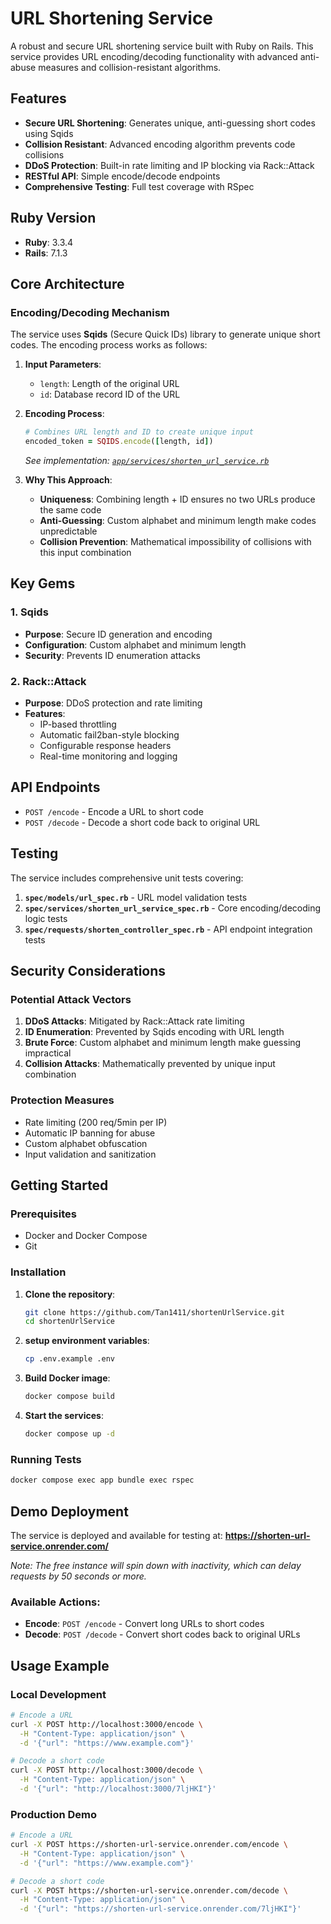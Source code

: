# URL Shortening Service

A robust and secure URL shortening service built with Ruby on Rails. This service provides URL encoding/decoding functionality with advanced anti-abuse measures and collision-resistant algorithms.

## Features

- **Secure URL Shortening**: Generates unique, anti-guessing short codes using Sqids
- **Collision Resistant**: Advanced encoding algorithm prevents code collisions
- **DDoS Protection**: Built-in rate limiting and IP blocking via Rack::Attack
- **RESTful API**: Simple encode/decode endpoints
- **Comprehensive Testing**: Full test coverage with RSpec

## Ruby Version

- **Ruby**: 3.3.4
- **Rails**: 7.1.3

## Core Architecture

### Encoding/Decoding Mechanism

The service uses **Sqids** (Secure Quick IDs) library to generate unique short codes. The encoding process works as follows:

1. **Input Parameters**: 
   - `length`: Length of the original URL
   - `id`: Database record ID of the URL

2. **Encoding Process**:
   ```ruby
   # Combines URL length and ID to create unique input
   encoded_token = SQIDS.encode([length, id])
   ```
   *See implementation: [`app/services/shorten_url_service.rb`](app/services/shorten_url_service.rb)*

3. **Why This Approach**:
   - **Uniqueness**: Combining length + ID ensures no two URLs produce the same code
   - **Anti-Guessing**: Custom alphabet and minimum length make codes unpredictable
   - **Collision Prevention**: Mathematical impossibility of collisions with this input combination

## Key Gems

### 1. Sqids
- **Purpose**: Secure ID generation and encoding
- **Configuration**: Custom alphabet and minimum length
- **Security**: Prevents ID enumeration attacks

### 2. Rack::Attack
- **Purpose**: DDoS protection and rate limiting
- **Features**: 
  - IP-based throttling
  - Automatic fail2ban-style blocking
  - Configurable response headers
  - Real-time monitoring and logging

## API Endpoints

- `POST /encode` - Encode a URL to short code
- `POST /decode` - Decode a short code back to original URL

## Testing

The service includes comprehensive unit tests covering:

1. **`spec/models/url_spec.rb`** - URL model validation tests
2. **`spec/services/shorten_url_service_spec.rb`** - Core encoding/decoding logic tests
3. **`spec/requests/shorten_controller_spec.rb`** - API endpoint integration tests

## Security Considerations

### Potential Attack Vectors

1. **DDoS Attacks**: Mitigated by Rack::Attack rate limiting
2. **ID Enumeration**: Prevented by Sqids encoding with URL length
3. **Brute Force**: Custom alphabet and minimum length make guessing impractical
4. **Collision Attacks**: Mathematically prevented by unique input combination

### Protection Measures

- Rate limiting (200 req/5min per IP)
- Automatic IP banning for abuse
- Custom alphabet obfuscation
- Input validation and sanitization

## Getting Started

### Prerequisites

- Docker and Docker Compose
- Git

### Installation

1. **Clone the repository**:
   ```bash
   git clone https://github.com/Tan1411/shortenUrlService.git
   cd shortenUrlService
   ```
2. **setup environment variables**:
   ```bash
   cp .env.example .env
   ```
3. **Build Docker image**:
   ```bash
   docker compose build
   ```

4. **Start the services**:
   ```bash
   docker compose up -d
   ```

### Running Tests

```bash
docker compose exec app bundle exec rspec
```

## Demo Deployment

The service is deployed and available for testing at:
**https://shorten-url-service.onrender.com/**

*Note: The free instance will spin down with inactivity, which can delay requests by 50 seconds or more.*

### Available Actions:
- **Encode**: `POST /encode` - Convert long URLs to short codes
- **Decode**: `POST /decode` - Convert short codes back to original URLs

## Usage Example

### Local Development
```bash
# Encode a URL
curl -X POST http://localhost:3000/encode \
  -H "Content-Type: application/json" \
  -d '{"url": "https://www.example.com"}'

# Decode a short code
curl -X POST http://localhost:3000/decode \
  -H "Content-Type: application/json" \
  -d '{"url": "http://localhost:3000/7ljHKI"}'
```

### Production Demo
```bash
# Encode a URL
curl -X POST https://shorten-url-service.onrender.com/encode \
  -H "Content-Type: application/json" \
  -d '{"url": "https://www.example.com"}'

# Decode a short code
curl -X POST https://shorten-url-service.onrender.com/decode \
  -H "Content-Type: application/json" \
  -d '{"url": "https://shorten-url-service.onrender.com/7ljHKI"}'
```
